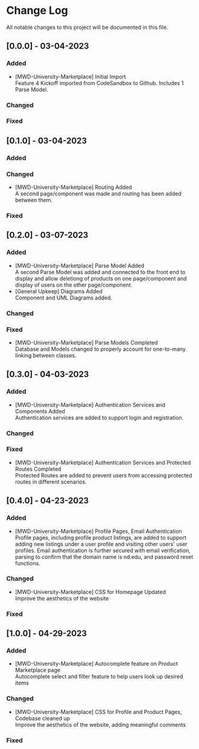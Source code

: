 
# Change Log
All notable changes to this project will be documented in this file.

## [0.0.0] - 03-04-2023
 
### Added
- [MWD-University-Marketplace] Initial Import<br />
  Feature 4 Kickoff imported from CodeSandbox to Github. Includes 1 Parse Model.
 
### Changed
 
### Fixed
 
## [0.1.0] - 03-04-2023
 
### Added
 
### Changed
  - [MWD-University-Marketplace] Routing Added<br />
    A second page/component was made and routing has been added between them.
 
### Fixed
 
## [0.2.0] - 03-07-2023
 
### Added
  - [MWD-University-Marketplace] Parse Model Added<br />
    A second Parse Model was added and connected to the front end to display and allow deletiong of products on one page/component and display of users on the other page/component.
  - [General Upkeep] Diagrams Added<br />
    Component and UML Diagrams added.
   
### Changed
 
### Fixed
  - [MWD-University-Marketplace] Parse Models Completed<br />
    Database and Models changed to properly account for one-to-many linking between classes.

## [0.3.0] - 04-03-2023
 
### Added
  - [MWD-University-Marketplace] Authentication Services and Components Added<br />
    Authentication services are added to support login and registration.
   
### Changed
 
### Fixed
  - [MWD-University-Marketplace] Authentication Services and Protected Routes Completed<br />
    Protected Routes are added to prevent users from accessing protected routes in different scenarios. 
    
## [0.4.0] - 04-23-2023
 
### Added
  - [MWD-University-Marketplace] Profile Pages, Email Authentication<br />
    Profile pages, including profile product listings, are added to support adding new listings under a user profile and visiting other users' user profiles. Email authentication is further secured with email verification, parsing to confirm that the domain name is nd.edu, and password reset functions. 
   
### Changed
  - [MWD-University-Marketplace] CSS for Homepage Updated<br />
  Improve the aesthetics of the website
    
### Fixed

## [1.0.0] - 04-29-2023
 
### Added
  - [MWD-University-Marketplace] Autocomplete feature on Product Marketplace page<br />
    Autocomplete select and filter feature to help users look up desired items
   
### Changed
  - [MWD-University-Marketplace] CSS for Profile and Product Pages, Codebase cleaned up<br />
    Improve the aesthetics of the website, adding meaningful comments
     
### Fixed


